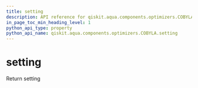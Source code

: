 ```yaml
---
title: setting
description: API reference for qiskit.aqua.components.optimizers.COBYLA.setting
in_page_toc_min_heading_level: 1
python_api_type: property
python_api_name: qiskit.aqua.components.optimizers.COBYLA.setting
---
```


# setting

Return setting

